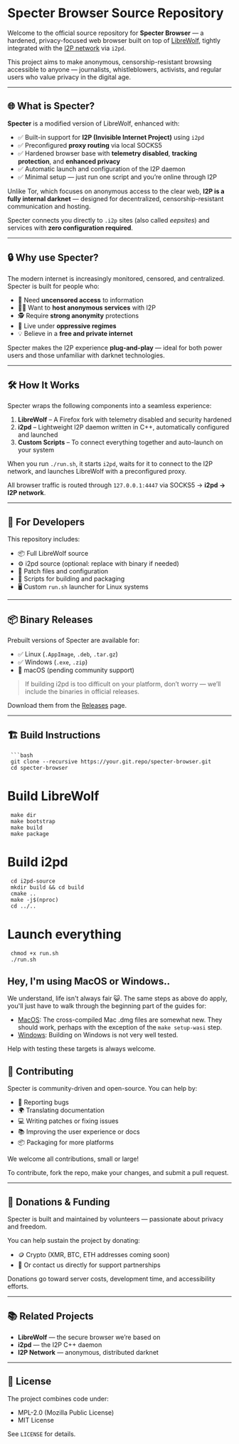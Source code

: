 # Specter Browser Source Repository

Welcome to the official source repository for **Specter Browser** — a hardened, privacy-focused web browser built on top of [LibreWolf](https://librewolf.net), tightly integrated with the [I2P network](https://geti2p.net) via `i2pd`.

This project aims to make anonymous, censorship-resistant browsing accessible to anyone — journalists, whistleblowers, activists, and regular users who value privacy in the digital age.

---

## 🌐 What is Specter?

**Specter** is a modified version of LibreWolf, enhanced with:

* ✅ Built-in support for **I2P (Invisible Internet Project)** using `i2pd`
* ✅ Preconfigured **proxy routing** via local SOCKS5
* ✅ Hardened browser base with **telemetry disabled**, **tracking protection**, and **enhanced privacy**
* ✅ Automatic launch and configuration of the I2P daemon
* ✅ Minimal setup — just run one script and you’re online through I2P

Unlike Tor, which focuses on anonymous access to the clear web, **I2P is a fully internal darknet** — designed for decentralized, censorship-resistant communication and hosting.

Specter connects you directly to `.i2p` sites (also called *eepsites*) and services with **zero configuration required**.

---

## 🔒 Why use Specter?

The modern internet is increasingly monitored, censored, and centralized. Specter is built for people who:

* 💬 Need **uncensored access** to information
* 🧑‍💻 Want to **host anonymous services** with I2P
* 🕵️ Require **strong anonymity** protections
* 🧱 Live under **oppressive regimes**
* 💡 Believe in a **free and private internet**

Specter makes the I2P experience **plug-and-play** — ideal for both power users and those unfamiliar with darknet technologies.

---

## 🛠️ How It Works

Specter wraps the following components into a seamless experience:

1. **LibreWolf** – A Firefox fork with telemetry disabled and security hardened  
2. **i2pd** – Lightweight I2P daemon written in C++, automatically configured and launched  
3. **Custom Scripts** – To connect everything together and auto-launch on your system

When you run `./run.sh`, it starts `i2pd`, waits for it to connect to the I2P network, and launches LibreWolf with a preconfigured proxy.

All browser traffic is routed through `127.0.0.1:4447` via SOCKS5 → **i2pd → I2P network**.

---

## 🧠 For Developers

This repository includes:

* 📦 Full LibreWolf source  
* ⚙️ i2pd source (optional: replace with binary if needed)  
* 🧩 Patch files and configuration  
* 📁 Scripts for building and packaging  
* 🖥️ Custom `run.sh` launcher for Linux systems  

---

## 📦 Binary Releases

Prebuilt versions of Specter are available for:

* ✅ Linux (`.AppImage`, `.deb`, `.tar.gz`)  
* ✅ Windows (`.exe`, `.zip`)  
* 🚧 macOS (pending community support)  

> If building i2pd is too difficult on your platform, don’t worry — we’ll include the binaries in official releases.

Download them from the [Releases](https://your.git.repo/specter-browser/releases) page.

---

## 🏗️ Build Instructions

     ```bash
     git clone --recursive https://your.git.repo/specter-browser.git
     cd specter-browser

# Build LibreWolf
     make dir
     make bootstrap
     make build
     make package

# Build i2pd
     cd i2pd-source
     mkdir build && cd build
     cmake ..
     make -j$(nproc)
     cd ../..

# Launch everything
     chmod +x run.sh
     ./run.sh


## Hey, I'm using MacOS or Windows..
We understand, life isn't always fair 😺. The same steps as above do apply, you'll just have to walk through the beginning part of the guides for:
* [MacOS](https://firefox-source-docs.mozilla.org/setup/macos_build.html): The cross-compiled Mac .dmg files are somewhat new. They should work, perhaps with the exception of the `make setup-wasi` step.
* [Windows](https://firefox-source-docs.mozilla.org/setup/windows_build.html): Building on Windows is not very well tested.

Help with testing these targets is always welcome.

## 🤝 Contributing

Specter is community-driven and open-source. You can help by:

- 🐛 Reporting bugs
- 🌍 Translating documentation
- 💻 Writing patches or fixing issues
- 📚 Improving the user experience or docs
- 📦 Packaging for more platforms

We welcome all contributions, small or large!

To contribute, fork the repo, make your changes, and submit a pull request.

---

## 💸 Donations & Funding

Specter is built and maintained by volunteers — passionate about privacy and freedom.

You can help sustain the project by donating:

- 🪙 Crypto (XMR, BTC, ETH addresses coming soon)
- 🤝 Or contact us directly for support partnerships

Donations go toward server costs, development time, and accessibility efforts.

---

## 📚 Related Projects

- **LibreWolf** — the secure browser we’re based on  
- **i2pd** — the I2P C++ daemon  
- **I2P Network** — anonymous, distributed darknet  

---

## 📜 License

The project combines code under:

- MPL-2.0 (Mozilla Public License)  
- MIT License  

See `LICENSE` for details.

